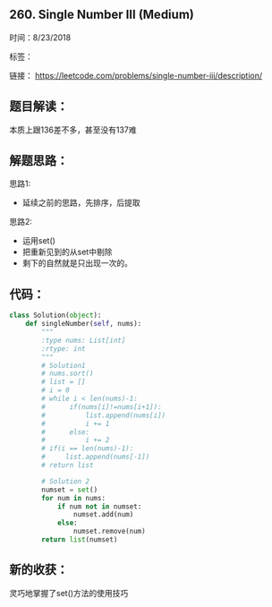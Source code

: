 ## 260. Single Number III (Medium)

时间：8/23/2018

标签：

链接： <https://leetcode.com/problems/single-number-iii/description/>

## 题目解读： 

本质上跟136差不多，甚至没有137难

## 解题思路： 

思路1: 

- 延续之前的思路，先排序，后提取 

思路2: 

- 运用set() 
- 把重新见到的从set中剔除 
- 剩下的自然就是只出现一次的。 

## 代码： 

```python
class Solution(object):
    def singleNumber(self, nums):
        """
        :type nums: List[int]
        :rtype: int
        """
        # Solution1
        # nums.sort()
        # list = []
        # i = 0
        # while i < len(nums)-1:
        #      if(nums[i]!=nums[i+1]):
        #          list.append(nums[i])
        #          i += 1
        #      else:
        #          i += 2
        # if(i == len(nums)-1):
        #     list.append(nums[-1])
        # return list

        # Solution 2
        numset = set()
        for num in nums:
            if num not in numset:
                numset.add(num)
            else:
                numset.remove(num)
        return list(numset)
```



## 新的收获： 

灵巧地掌握了set()方法的使用技巧